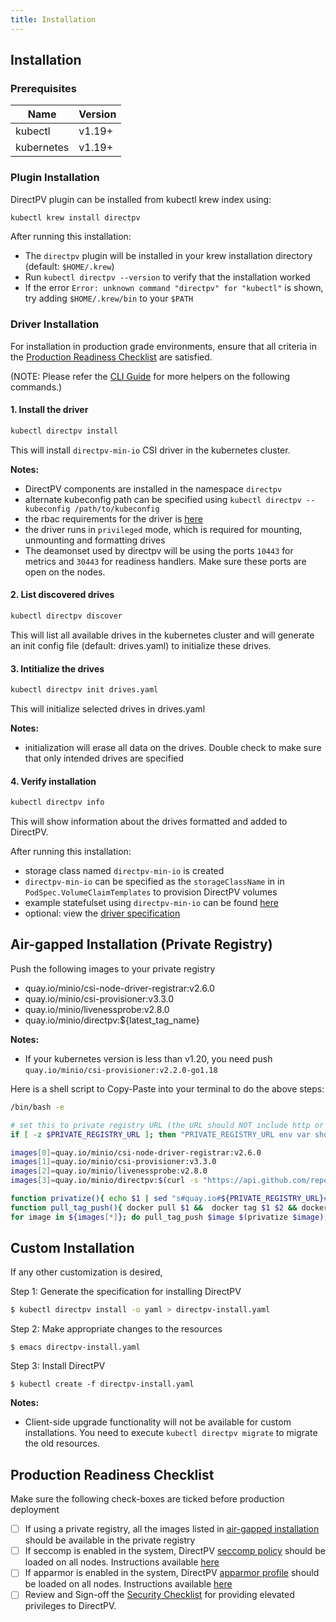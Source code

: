 ```yaml
---
title: Installation
---
```


Installation
-------------

### Prerequisites

| Name         | Version  |
| -------------|----------|
| kubectl      | v1.19+   |
| kubernetes   | v1.19+   |


### Plugin Installation

DirectPV plugin can be installed from kubectl krew index using:

```sh
kubectl krew install directpv
```

After running this installation:

 - The `directpv` plugin will be installed in your krew installation directory (default: `$HOME/.krew`) 
 - Run `kubectl directpv --version` to verify that the installation worked
 - If the error `Error: unknown command "directpv" for "kubectl"` is shown, try adding `$HOME/.krew/bin` to your `$PATH`

### Driver Installation

For installation in production grade environments, ensure that all criteria in the [Production Readiness Checklist](#production-readiness-checklist) are satisfied.

(NOTE: Please refer the [CLI Guide](./cli.md) for more helpers on the following commands.)

#### 1. Install the driver

```sh
kubectl directpv install
```

This will install `directpv-min-io` CSI driver in the kubernetes cluster.

**Notes:**

 - DirectPV components are installed in the namespace `directpv`
 - alternate kubeconfig path can be specified using `kubectl directpv --kubeconfig /path/to/kubeconfig` 
 - the rbac requirements for the driver is [here](./specification.md#driver-rbac)
 - the driver runs in `privileged` mode, which is required for mounting, unmounting and formatting drives
 - The deamonset used by directpv will be using the ports `10443` for metrics and `30443` for readiness handlers. Make sure these ports are open on the nodes.

#### 2. List discovered drives

```sh
kubectl directpv discover
```

This will list all available drives in the kubernetes cluster and will generate an init config file (default: drives.yaml) to initialize these drives.

#### 3. Intitialize the drives

```sh
kubectl directpv init drives.yaml
```

This will initialize selected drives in drives.yaml

**Notes:**

 - initialization will erase all data on the drives. Double check to make sure that only intended drives are specified 

#### 4. Verify installation

```sh
kubectl directpv info
```

This will show information about the drives formatted and added to DirectPV.

After running this installation:

 - storage class named `directpv-min-io` is created
 - `directpv-min-io` can be specified as the `storageClassName` in in `PodSpec.VolumeClaimTemplates` to provision DirectPV volumes
 - example statefulset using `directpv-min-io` can be found [here](../minio.yaml#L61) 
 - optional: view the [driver specification](./specification.md)
<!-- - view the [usage guide](./usage-guide.md) -->

## Air-gapped Installation (Private Registry)

Push the following images to your private registry
 
 - quay.io/minio/csi-node-driver-registrar:v2.6.0
 - quay.io/minio/csi-provisioner:v3.3.0
 - quay.io/minio/livenessprobe:v2.8.0
 - quay.io/minio/directpv:${latest_tag_name}
 
 **Notes:**

 - If your kubernetes version is less than v1.20, you need push `quay.io/minio/csi-provisioner:v2.2.0-go1.18`

Here is a shell script to Copy-Paste into your terminal to do the above steps:
```sh
/bin/bash -e

# set this to private registry URL (the URL should NOT include http or https)
if [ -z $PRIVATE_REGISTRY_URL ]; then "PRIVATE_REGISTRY_URL env var should be set"; fi

images[0]=quay.io/minio/csi-node-driver-registrar:v2.6.0
images[1]=quay.io/minio/csi-provisioner:v3.3.0
images[2]=quay.io/minio/livenessprobe:v2.8.0
images[3]=quay.io/minio/directpv:$(curl -s "https://api.github.com/repos/minio/directpv/releases/latest" | grep tag_name | sed -E 's/.*"([^"]+)".*/\1/')

function privatize(){ echo $1 | sed "s#quay.io#${PRIVATE_REGISTRY_URL}#g"; }
function pull_tag_push(){ docker pull $1 &&  docker tag $1 $2 && docker push $2; }
for image in ${images[*]}; do pull_tag_push $image $(privatize $image); done
```

## Custom Installation

If any other customization is desired,

Step 1: Generate the specification for installing DirectPV
```sh
$ kubectl directpv install -o yaml > directpv-install.yaml
```

Step 2: Make appropriate changes to the resources
```
$ emacs directpv-install.yaml
```

Step 3: Install DirectPV
```
$ kubectl create -f directpv-install.yaml
```

**Notes:**

- Client-side upgrade functionality will not be available for custom installations. You need to execute `kubectl directpv migrate` to migrate the old resources.

## Production Readiness Checklist

Make sure the following check-boxes are ticked before production deployment

 - [ ] If using a private registry, all the images listed in [air-gapped installation](#air-gapped-installation-private-registry) should be available in the private registry
 - [ ] If seccomp is enabled in the system, DirectPV [seccomp policy](../seccomp.json) should be loaded on all nodes. Instructions available [here](https://kubernetes.io/docs/tutorials/clusters/seccomp/)
 - [ ] If apparmor is enabled in the system, DirectPV [apparmor profile](../apparmor.profile) should be loaded on all nodes. Instructions available [here](https://kubernetes.io/docs/tutorials/clusters/apparmor/)
 - [ ] Review and Sign-off the [Security Checklist](../security-checklist.md) for providing elevated privileges to DirectPV.
